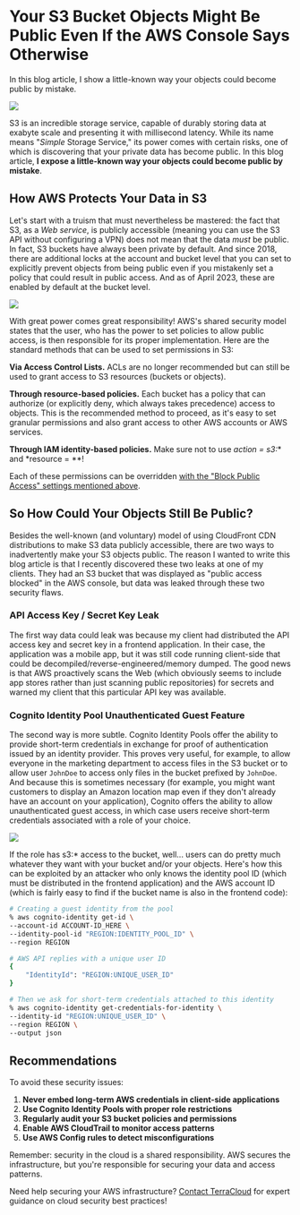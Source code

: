# Your S3 Bucket Objects Might Be Public Even If the AWS Console Says Otherwise

In this blog article, I show a little-known way your objects could become public by mistake.

![](/images/blog/https-dev-to-uploads.s3.amazonaws.com-uploads-articles-2atzrs9kam06a0cso3bt.avif)

S3 is an incredible storage service, capable of durably storing data at exabyte scale and presenting it with millisecond latency. While its name means "*Simple* Storage Service," its power comes with certain risks, one of which is discovering that your private data has become public. In this blog article, **I expose a little-known way your objects could become public by mistake**.

## How AWS Protects Your Data in S3

Let's start with a truism that must nevertheless be mastered: the fact that S3, as a *Web service*, is publicly accessible (meaning you can use the S3 API without configuring a VPN) does not mean that the data *must* be public. In fact, S3 buckets have always been private by default. And since 2018, there are additional locks at the account and bucket level that you can set to explicitly prevent objects from being public even if you mistakenly set a policy that could result in public access. And as of April 2023, these are enabled by default at the bucket level.

![](/images/blog/cb_account_settings_5.png)

With great power comes great responsibility! AWS's shared security model states that the user, who has the power to set policies to allow public access, is then responsible for its proper implementation. Here are the standard methods that can be used to set permissions in S3:

**Via Access Control Lists.** ACLs are no longer recommended but can still be used to grant access to S3 resources (buckets or objects).

**Through resource-based policies.** Each bucket has a policy that can authorize (or explicitly deny, which always takes precedence) access to objects. This is the recommended method to proceed, as it's easy to set granular permissions and also grant access to other AWS accounts or AWS services.

**Through IAM identity-based policies.** Make sure not to use *action = s3:** and *resource = **!

Each of these permissions can be overridden [with the "Block Public Access" settings mentioned above](https://docs.aws.amazon.com/AmazonS3/latest/userguide/access-control-block-public-access.html).

## So How Could Your Objects Still Be Public?

Besides the well-known (and voluntary) model of using CloudFront CDN distributions to make S3 data publicly accessible, there are two ways to inadvertently make your S3 objects public. The reason I wanted to write this blog article is that I recently discovered these two leaks at one of my clients. They had an S3 bucket that was displayed as "public access blocked" in the AWS console, but data was leaked through these two security flaws.

### API Access Key / Secret Key Leak

The first way data could leak was because my client had distributed the API access key and secret key in a frontend application. In their case, the application was a mobile app, but it was still code running client-side that could be decompiled/reverse-engineered/memory dumped. The good news is that AWS proactively scans the Web (which obviously seems to include app stores rather than just scanning public repositories) for secrets and warned my client that this particular API key was available.

### Cognito Identity Pool Unauthenticated Guest Feature

The second way is more subtle. Cognito Identity Pools offer the ability to provide short-term credentials in exchange for proof of authentication issued by an identity provider. This proves very useful, for example, to allow everyone in the marketing department to access files in the S3 bucket or to allow user `JohnDoe` to access only files in the bucket prefixed by `JohnDoe`. And because this is sometimes necessary (for example, you might want customers to display an Amazon location map even if they don't already have an account on your application), Cognito offers the ability to allow unauthenticated guest access, in which case users receive short-term credentials associated with a role of your choice.

![](/images/blog/https-dev-to-uploads.s3.amazonaws.com-uploads-articles-158rp1ssa85xx5ys3kvs.avif)

If the role has s3:* access to the bucket, well... users can do pretty much whatever they want with your bucket and/or your objects. Here's how this can be exploited by an attacker who only knows the identity pool ID (which must be distributed in the frontend application) and the AWS account ID (which is fairly easy to find if the bucket name is also in the frontend code):

```bash
# Creating a guest identity from the pool
% aws cognito-identity get-id \ 
--account-id ACCOUNT-ID_HERE \
--identity-pool-id "REGION:IDENTITY_POOL_ID" \
--region REGION

# AWS API replies with a unique user ID
{
    "IdentityId": "REGION:UNIQUE_USER_ID"
}

# Then we ask for short-term credentials attached to this identity
% aws cognito-identity get-credentials-for-identity \
--identity-id "REGION:UNIQUE_USER_ID" \
--region REGION \
--output json
```

## Recommendations

To avoid these security issues:

1. **Never embed long-term AWS credentials in client-side applications**
2. **Use Cognito Identity Pools with proper role restrictions**
3. **Regularly audit your S3 bucket policies and permissions**
4. **Enable AWS CloudTrail to monitor access patterns**
5. **Use AWS Config rules to detect misconfigurations**

Remember: security in the cloud is a shared responsibility. AWS secures the infrastructure, but you're responsible for securing your data and access patterns.

Need help securing your AWS infrastructure? [Contact TerraCloud](../../../../../index.html) for expert guidance on cloud security best practices!
